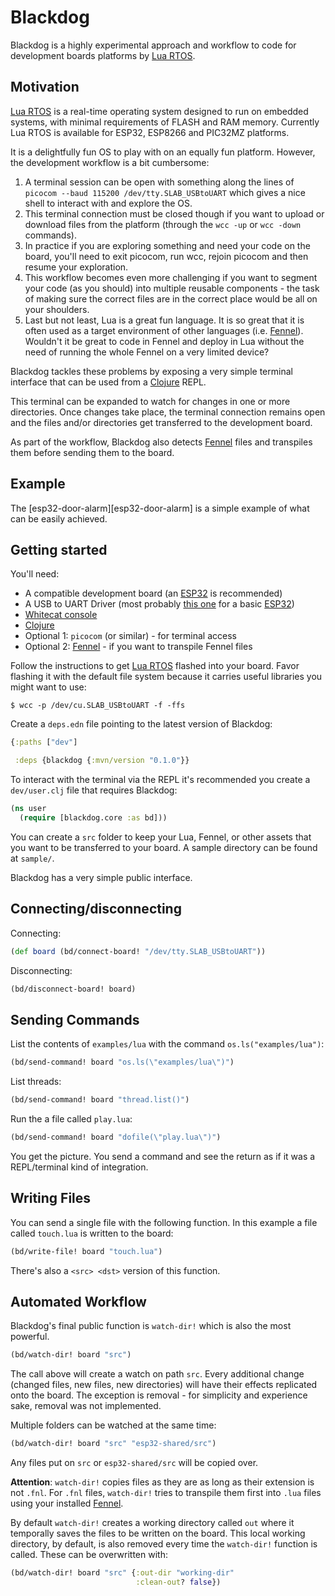 [lua-rtos]: https://github.com/whitecatboard/Lua-RTOS-ESP32
[whitecat]: https://github.com/whitecatboard/whitecat-console
[fennel]: https://fennel-lang.org/
[clojure]: https://clojure.org/
[esp32-door]: https://github.com/luchiniatwork/esp32-door-alarm
[esp32]: http://esp32.net/
[usb-uart]: https://www.silabs.com/products/development-tools/software/usb-to-uart-bridge-vcp-drivers

# Blackdog

Blackdog is a highly experimental approach and workflow to code for
development boards platforms by [Lua RTOS][lua-rtos].

## Motivation

[Lua RTOS][lua-rtos] is a real-time operating system designed to run
on embedded systems, with minimal requirements of FLASH and RAM
memory. Currently Lua RTOS is available for ESP32, ESP8266 and PIC32MZ
platforms.

It is a delightfully fun OS to play with on an equally fun
platform. However, the development workflow is a bit cumbersome:

1. A terminal session can be open with something along the lines of
  `picocom --baud 115200 /dev/tty.SLAB_USBtoUART` which gives a nice
  shell to interact with and explore the OS.
2. This terminal connection must be closed though if you want to
   upload or download files from the platform (through the `wcc -up`
   or `wcc -down` commands).
3. In practice if you are exploring something and need your code on
   the board, you'll need to exit picocom, run wcc, rejoin picocom and
   then resume your exploration.
4. This workflow becomes even more challenging if you want to segment
   your code (as you should) into multiple reusable components - the
   task of making sure the correct files are in the correct place
   would be all on your shoulders.
5. Last but not least, Lua is a great fun language. It is so great
   that it is often used as a target environment of other languages
   (i.e. [Fennel][fennel]). Wouldn't it be great to code in Fennel and
   deploy in Lua without the need of running the whole Fennel on a
   very limited device?

Blackdog tackles these problems by exposing a very simple terminal
interface that can be used from a [Clojure][clojure] REPL.

This terminal can be expanded to watch for changes in one or more
directories. Once changes take place, the terminal connection remains
open and the files and/or directories get transferred to the
development board.

As part of the workflow, Blackdog also detects [Fennel][fennel] files
and transpiles them before sending them to the board.

## Example

The [esp32-door-alarm][esp32-door-alarm] is a simple example of what
can be easily achieved.

## Getting started

You'll need:

- A compatible development board (an [ESP32][esp32] is recommended)
- A USB to UART Driver (most probably [this one][usb-uart] for a basic
  [ESP32][esp32])
- [Whitecat console][whitecat]
- [Clojure][clojure]
- Optional 1: `picocom` (or similar) - for terminal access
- Optional 2: [Fennel][fennel] - if you want to transpile Fennel files

Follow the instructions to get [Lua RTOS][lua-rtos] flashed into your
board. Favor flashing it with the default file system because it
carries useful libraries you might want to use:

``` shell
$ wcc -p /dev/cu.SLAB_USBtoUART -f -ffs
```

Create a `deps.edn` file pointing to the latest version of Blackdog:

``` clojure
{:paths ["dev"]

 :deps {blackdog {:mvn/version "0.1.0"}}
```

To interact with the terminal via the REPL it's recommended you create
a `dev/user.clj` file that requires Blackdog:

``` clojure
(ns user
  (require [blackdog.core :as bd]))
```

You can create a `src` folder to keep your Lua, Fennel, or other
assets that you want to be transferred to your board. A sample
directory can be found at `sample/`.

Blackdog has a very simple public interface.

## Connecting/disconnecting

Connecting:

``` clojure
(def board (bd/connect-board! "/dev/tty.SLAB_USBtoUART"))
```

Disconnecting:

``` clojure
(bd/disconnect-board! board)
```

## Sending Commands

List the contents of `examples/lua` with the command `os.ls("examples/lua")`:

``` clojure
(bd/send-command! board "os.ls(\"examples/lua\")")
```

List threads:

``` clojure
(bd/send-command! board "thread.list()")
```

Run the a file called `play.lua`:

``` clojure
(bd/send-command! board "dofile(\"play.lua\")")
```

You get the picture. You send a command and see the return as if it
was a REPL/terminal kind of integration.

## Writing Files

You can send a single file with the following function. In this
example a file called `touch.lua` is written to the board:

``` clojure
(bd/write-file! board "touch.lua")
```

There's also a `<src> <dst>` version of this function.

## Automated Workflow

Blackdog's final public function is `watch-dir!` which is also the
most powerful.

``` clojure
(bd/watch-dir! board "src")
```

The call above will create a watch on path `src`. Every additional
change (changed files, new files, new directories) will have their
effects replicated onto the board. The exception is removal - for
simplicity and experience sake, removal was not implemented.

Multiple folders can be watched at the same time:

``` clojure
(bd/watch-dir! board "src" "esp32-shared/src")
```

Any files put on `src` or `esp32-shared/src` will be copied over.

**Attention**: `watch-dir!` copies files as they are as long as their
extension is not `.fnl`. For `.fnl` files, `watch-dir!` tries to
transpile them first into `.lua` files using your installed
[Fennel][fennel].

By default `watch-dir!` creates a working directory called `out` where
it temporally saves the files to be written on the board. This local
working directory, by default, is also removed every time the
`watch-dir!` function is called. These can be overwritten with:

``` clojure
(bd/watch-dir! board "src" {:out-dir "working-dir"
                            :clean-out? false})
```

